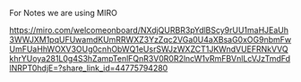 For Notes we are using MIRO

https://miro.com/welcomeonboard/NXdjQURBR3pYdlBScy9rUU1maHJEaUh3WWJXM1pqUFUwamdKUmRRWXZ3YzZqc2VGa0U4aXBsaG0xOG9nbmFwUmFUaHhWOXV3OUg0cnhObWQ1eUsrSWJzWXZCT1JKWndVUEFRNkVVQkhrYUoya281L0g4S3hZampTenlFQnR3V0R0R2lncW1vRmFBVnlLcVJzTmdFdlNRPT0hdjE=?share_link_id=44775794280
